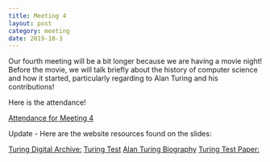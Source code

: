 ```yaml
---
title: Meeting 4
layout: post
category: meeting
date: 2019-10-3
---
```


Our fourth meeting will be a bit longer because we are having a movie night! 
Before the movie, we will talk briefly about the history of computer science and how it started, 
particularly regarding to Alan Turing and his contributions!

Here is the attendance!

[Attendance for Meeting 4](https://forms.gle/n4tMBbnUw9rcevJBA)



Update - Here are the website resources found on the slides:

[Turing Digital Archive:](http://www.turingarchive.org/)
[Turing Test](https://www.geeksforgeeks.org/turing-test-artificial-intelligence/)
[Alan Turing Biography](https://www.livescience.com/29483-alan-turing.html)
[Turing Test Paper:](https://www.csee.umbc.edu/courses/471/papers/turing.pdf)




